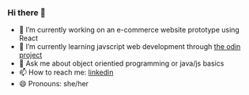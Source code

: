 ### Hi there 👋

- 🔭 I’m currently working on an e-commerce website prototype using React
- 🌱 I’m currently learning javscript web development through [the odin project](https://www.theodinproject.com/dashboard)
- 💬 Ask me about object orientied programming or java/js basics
- 📫 How to reach me: [linkedin](https://www.linkedin.com/in/suzan-manasreh/)
- 😄 Pronouns: she/her

<!--
**suzm10/suzm10** is a ✨ _special_ ✨ repository because its `README.md` (this file) appears on your GitHub profile.

Here are some ideas to get you started:

- 🔭 I’m currently working on ...
- 🌱 I’m currently learning ...
- 👯 I’m looking to collaborate on ...
- 🤔 I’m looking for help with ...
- 💬 Ask me about ...
- 📫 How to reach me: ...
- 😄 Pronouns: ...
- ⚡ Fun fact: ...
-->
